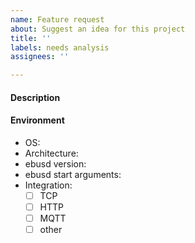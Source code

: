 ```yaml
---
name: Feature request
about: Suggest an idea for this project
title: ''
labels: needs analysis
assignees: ''

---
```


#### Description
<!-- A clear and concise description of the requested feature, additional behaviour, different functionality...
Anything related to actual message definitions in ebusd-configuration, serial bridge in ebusd-esp, or adapter v3/v2 do not belong here! Use the appropriate repository for those. -->

#### Environment
- OS: <!-- e.g. Ubuntu 20.04 -->
- Architecture: <!-- e.g. x64, arm, i386 -->
- ebusd version: <!-- e.g. 21.3 -->
- ebusd start arguments: <!-- e.g. copy the EBUSD_OPTS line from /etc/default/ebusd -->
- Integration:
  - [ ] TCP <!-- cmdline client like ebusctl or netcat -->
  - [ ] HTTP
  - [ ] MQTT
  - [ ] other
